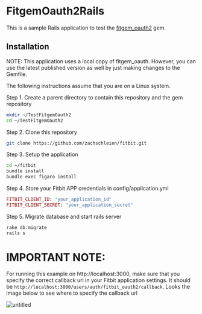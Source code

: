 # FitgemOauth2Rails

This is a sample Rails application to test the [fitgem_oauth2](https://github.com/gupta-ankit/fitgem_oauth2) gem.

## Installation
NOTE: This application uses a local copy of fitgem_oauth. However, you can use the latest published version as well by just making changes to the Gemfile.

The following instructions assume that you are on a Linux system.

Step 1. Create a parent directory to contain this repository and the gem repository
```bash
mkdir ~/TestFitgemOauth2
cd ~/TestFitgemOauth2
```
Step 2. Clone this repository 
```bash
git clone https://github.com/zachschleien/fitbit.git
```

Step 3. Setup the application
```bash
cd ~/fitbit
bundle install
bundle exec figaro install
```

Step 4. Store your Fitbit APP credentials in config/application.yml
```ruby
FITBIT_CLIENT_ID: "your_application_id"
FITBIT_CLIENT_SECRET: "your_application_secret"
```

Step 5. Migrate database and start rails server
```bash
rake db:migrate
rails s
```

# IMPORTANT NOTE:

For running this example on http://localhost:3000, make sure that you specify the correct callback url in your Fitbit application settings. It should be `http://localhost:3000/users/auth/fitbit_oauth2/callback`. Looks the image below to see where to specify the callback url

![untitled](https://cloud.githubusercontent.com/assets/931331/14274522/b9cbcfe8-fac6-11e5-977f-34fcd650a720.png)
